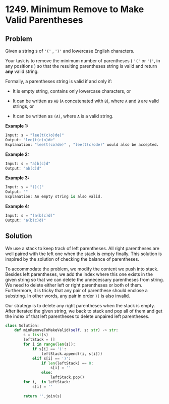 # 1249. Minimum Remove to Make Valid Parentheses

## Problem

Given a string s of `'('` , `')'` and lowercase English characters.

Your task is to remove the minimum number of parentheses ( `'('` or `')'`, in any positions ) so that the resulting parentheses string is valid and return **any** valid string.

Formally, a parentheses string is valid if and only if:

* It is empty string, contains only lowercase characters, or

* It can be written as `AB` (`A` concatenated with `B`), where `A` and `B` are valid strings, or

* It can be written as `(A)`, where `A` is a valid string.

**Example 1:**

```py
Input: s = "lee(t(c)o)de)"
Output: "lee(t(c)o)de"
Explanation: "lee(t(co)de)" , "lee(t(c)ode)" would also be accepted.
```

**Example 2:**

```py
Input: s = "a)b(c)d"
Output: "ab(c)d"
```

**Example 3:**

```py
Input: s = "))(("
Output: ""
Explanation: An empty string is also valid.
```

**Example 4:**

```py
Input: s = "(a(b(c)d)"
Output: "a(b(c)d)"
```

## Solution

We use a stack to keep track of left parentheses. All right parentheses are well paired with the left one when the stack is empty finally. This solution is inspired by the solution of checking the balance of parentheses.

To accommodate the problem, we modify the content we push into stack. Besides left parentheses, we add the index where this one exists in the given string so that we can delete the unnecessary parentheses from string. We need to delete either left or right parentheses or both of them. Furthermore, it is tricky that any pair of parenthese should enclose a substring. In other words, any pair in order `)(` is also invalid.

Our strategy is to delete any right parentheses when the stack is empty. After iterated the given string, we back to stack and pop all of them and get the index of that left parentheses to delete unpaired left parentheses.

```py
class Solution:
    def minRemoveToMakeValid(self, s: str) -> str:
        s = list(s)
        leftStack = []
        for i in range(len(s)):
            if s[i] == '(':
                leftStack.append((i, s[i]))
            elif s[i] == ')':
                if len(leftStack) == 0:
                    s[i] = ''
                else:
                    leftStack.pop()
        for i,_ in leftStack:
            s[i] = ''
        
        return ''.join(s)
```
